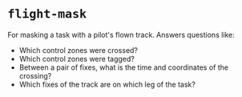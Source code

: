 # `flight-mask`

For masking a task with a pilot's flown track. Answers questions like:

* Which control zones were crossed?
* Which control zones were tagged?
* Between a pair of fixes, what is the time and coordinates of the crossing?
* Which fixes of the track are on which leg of the task?
